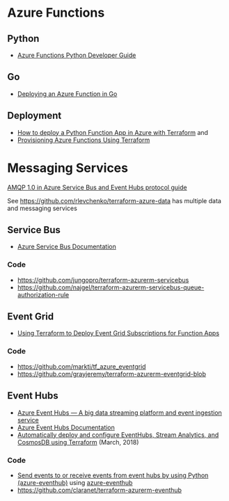 
# Azure Functions

## Python
- [Azure Functions Python Developer Guide](https://docs.microsoft.com/en-us/azure/azure-functions/functions-reference-python?tabs=application-level)

## Go 
- [Deploying an Azure Function in Go](https://www.hildeberto.com/2021/01/azure-function-golang-2.html)


## Deployment 
- [How to deploy a Python Function App in Azure with Terraform](https://medium.com/datasparq-technology/how-to-deploy-a-python-function-app-in-azure-with-terraform-68af428a6c9a) and 
- [Provisioning Azure Functions Using Terraform](https://www.hildeberto.com/2021/03/terraform-azure-function.html)

# Messaging Services
[AMQP 1.0 in Azure Service Bus and Event Hubs protocol guide](https://docs.microsoft.com/en-us/azure/service-bus-messaging/service-bus-amqp-protocol-guide)

See https://github.com/rlevchenko/terraform-azure-data has multiple data and messaging services

## Service Bus
- [Azure Service Bus Documentation](https://docs.microsoft.com/en-us/azure/service-bus-messaging/)

### Code
- https://github.com/jungopro/terraform-azurerm-servicebus
- https://github.com/najgel/terraform-azurerm-servicebus-queue-authorization-rule

## Event Grid
- [Using Terraform to Deploy Event Grid Subscriptions for Function Apps](https://jfarrell.net/2019/12/13/using-terraform-to-deploy-event-grid-subscriptions-for-function-apps/)
### Code
- https://github.com/markti/tf_azure_eventgrid
- https://github.com/grayjeremy/terraform-azurerm-eventgrid-blob 

## Event Hubs
- [Azure Event Hubs — A big data streaming platform and event ingestion service](https://docs.microsoft.com/en-us/azure/event-hubs/event-hubs-about) 
- [Azure Event Hubs Documentation](https://docs.microsoft.com/en-us/azure/event-hubs/)
- [Automatically deploy and configure EventHubs, Stream Analytics, and CosmosDB using Terraform](https://tsuyoshiushio.medium.com/automatically-deploy-and-configure-eventhubs-stream-analytics-and-cosmosdb-using-terraform-16aa5a34240e_) (March, 2018)

### Code
- [Send events to or receive events from event hubs by using Python (azure-eventhub)](https://docs.microsoft.com/en-us/azure/event-hubs/event-hubs-python-get-started-send) using [azure-eventhub](https://pypi.org/project/azure-eventhub/)
- https://github.com/claranet/terraform-azurerm-eventhub

